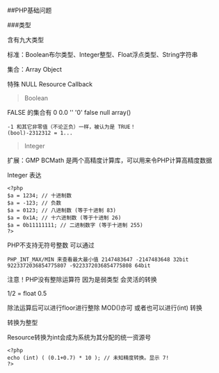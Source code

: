 ##PHP基础问题

###类型

含有九大类型

标准：Boolean布尔类型、Integer整型、Float浮点类型、String字符串

集合：Array Object

特殊 NULL Resource Callback

>Boolean

FALSE 的集合有 0 0.0 '' '0' false null array()

```
-1 和其它非零值（不论正负）一样，被认为是 TRUE！
(bool)-2312312 = 1...
```
>Integer

扩展：GMP BCMath 是两个高精度计算库，可以用来令PHP计算高精度数据

Integer 表达

```
<?php
$a = 1234; // 十进制数
$a = -123; // 负数
$a = 0123; // 八进制数 (等于十进制 83)
$a = 0x1A; // 十六进制数 (等于十进制 26)
$a = 0b11111111; // 二进制数字 (等于十进制 255)
?>
```

PHP不支持无符号整数 可以通过
```
PHP_INT_MAX/MIN 来查看最大最小值 2147483647 -2147483648 32bit
9223372036854775807 -9223372036854775808 64bit
```

注意！PHP没有整除运算符 因为是弱类型 会灵活的转换

1/2 = float 0.5

除法运算后可以进行floor进行整除 MOD()亦可 或者也可以进行(int) 转换

转换为整型

Resource转换为int会成为系统为其分配的统一资源号

```
<?php
echo (int) ( (0.1+0.7) * 10 ); // 未知精度转换。显示 7!
?>
```


